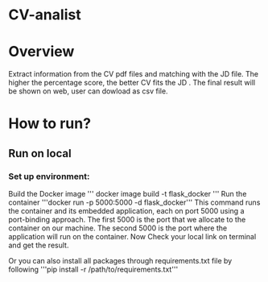 # CV-analist
# Overview
Extract information from the CV pdf files and matching with the JD file. The higher the percentage score, the better CV fits the JD . The final result will be shown on web, user can dowload as csv file.

# How to run?
## Run on local
### Set up environment:

Build the Docker image
''' docker image build -t flask_docker '''
Run the container
'''docker run -p 5000:5000 -d flask_docker'''
This command runs the container and its embedded application, each on port 5000 using a port-binding approach. The first 5000 is the port that we allocate to the container on our machine. The second 5000 is the port where the application will run on the container.
Now Check your local link on terminal and get the result.

Or you can also install all packages through requirements.txt file by following
'''pip install -r /path/to/requirements.txt'''
